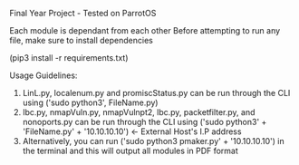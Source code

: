 Final Year Project - Tested on ParrotOS

Each module is dependant from each other
Before attempting to run any file, make sure to install dependencies

(pip3 install -r requirements.txt)

Usage Guidelines: 
1. LinL.py, localenum.py and promiscStatus.py can be run through the CLI using ('sudo python3', FileName.py)
2. lbc.py, nmapVuln.py, nmapVulnpt2, lbc.py, packetfilter.py, and nonoports.py can be run through the CLI using ('sudo python3' + 'FileName.py' + '10.10.10.10')  <- External Host's I.P address
3. Alternatively, you can run ('sudo python3 pmaker.py' + '10.10.10.10') in the terminal and this will output all modules in PDF format
